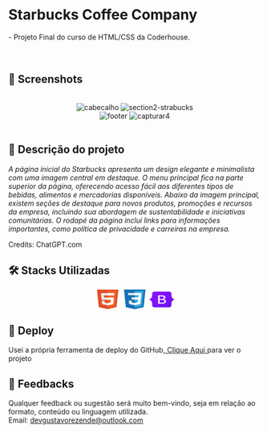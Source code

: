 # Starbucks Coffee Company

<div>- Projeto Final do curso de HTML/CSS da Coderhouse.</div>

<br>
<br>

## 📸 Screenshots

<br>

<div>
<div align="center">
<img width="500px" alt="cabecalho" src="https://github.com/gabrielalencs/Starbucks-Coffee-Company/assets/127636935/b145d83e-3cad-421f-bfce-40037e6c53ab">
<img width="500px" height="200px" alt="section2-strabucks" src="https://github.com/gabrielalencs/Starbucks-Coffee-Company/assets/127636935/a5b36f47-655f-4594-8db0-1eedcc25e1b9">
<br>
<img width="500px" alt="footer" src="https://github.com/gabrielalencs/Starbucks-Coffee-Company/assets/127636935/5d56d85a-1784-4cd8-b527-6cde001c518b">
<img width="500px" alt="capturar4" src="https://github.com/gabrielalencs/Starbucks-Coffee-Company/assets/127636935/8afce86c-0e4e-436e-a293-d285495d5c4d">
</div>

<br>

## 📄 Descrição do projeto

<p>
   <i>A página inicial do Starbucks apresenta um design elegante e minimalista com uma imagem central em destaque. O menu principal fica na parte superior da página, oferecendo acesso fácil aos diferentes tipos de bebidas, alimentos e mercadorias disponíveis. Abaixo da imagem principal, existem seções de destaque para novos produtos, promoções e recursos da empresa, incluindo sua abordagem de sustentabilidade e iniciativas comunitárias. O rodapé da página inclui links para informações importantes, como política de privacidade e carreiras na empresa.</i>
</p>
   <span align="left" >Credits: ChatGPT.com</span>
 
 ## 🛠 Stacks Utilizadas
 
 <div align="center">
  <img align="center" alt="Alencar-HTML" height="40" width="50" src="https://raw.githubusercontent.com/devicons/devicon/master/icons/html5/html5-original.svg">
 <img align="center" alt="Alencar-CSS" height="40" width="50" src="https://raw.githubusercontent.com/devicons/devicon/master/icons/css3/css3-original.svg">
  <img align="center" alt="Alencar-HTML" height="40" width="50" src="https://raw.githubusercontent.com/devicons/devicon/master/icons/bootstrap/bootstrap-original.svg">
 </div>
 
 ## 🚀 Deploy
 
Usei a própria ferramenta de deploy do GitHub,<a href= "https://alerzendee.github.io/starbucksCopy/" target="_blank"> Clique Aqui </a> para ver o projeto
 
 ## 🤝 Feedbacks
 
 Qualquer feedback ou sugestão será muito bem-vindo, seja em relação ao formato, conteúdo ou linguagem utilizada. 
 <br>
 Email: devgustavorezende@outlook.com
 
